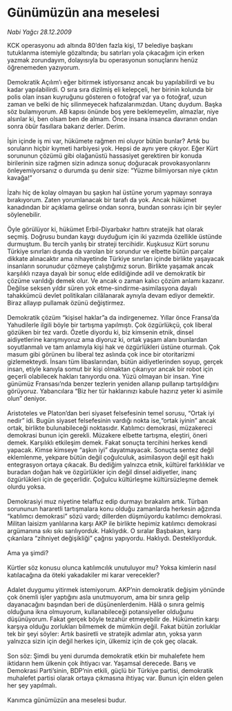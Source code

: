 # Günümüzün ana meselesi

*Nabi Yağcı 28.12.2009*

<div class="taraf_structure_2col_1zq">
<div class="margen_n">



 <p>KCK operasyonu adı altında 80’den fazla kişi, 17 belediye başkanı tutuklanma istemiyle gözaltında; bu satırları yola çıkacağım için erken yazmak zorundayım, dolayısıyla bu operasyonun sonuçlarını henüz öğrenemeden yazıyorum. <br/><br/>Demokratik Açılım’ı eğer bitirmek istiyorsanız ancak bu yapılabilirdi ve bu kadar yapılabilirdi. O sıra sıra dizilmiş eli kelepçeli, her birinin kolunda bir polis olan insan kuyruğunu gösteren o fotoğraf var ya o fotoğraf, uzun zaman ve belki de hiç silinmeyecek hafızalarımızdan. Utanç duydum. Başka söz bulamıyorum. AB kapısı önünde boş yere beklemeyelim, almazlar, niye alsınlar ki, ben olsam ben de almam. Önce insana insanca davranın ondan sonra öbür fasıllara bakarız derler. Derim. <br/><br/>İşin içinde iş mi var, hükümete rağmen mi oluyor bütün bunlar? Artık bu soruların hiçbir kıymeti harbiyesi yok. Hepsi de aynı yere çıkıyor. Eğer Kürt sorununun çözümü gibi olağanüstü hassasiyet gerektiren bir konuda birilerinin size rağmen sizin adınıza sonuç doğuracak provokasyonlarını önleyemiyorsanız o durumda şu denir size: “Yüzme bilmiyorsan niye çıktın kavağa!” <br/><br/>İzahı hiç de kolay olmayan bu şaşkın hal üstüne yorum yapmayı sonraya bırakıyorum. Zaten yorumlanacak bir tarafı da yok. Ancak hükümet kanadından bir açıklama gelirse ondan sonra, bundan sonrası için bir şeyler söylenebilir. <br/><br/>Öyle görülüyor ki, hükümet Erbil-Diyarbakır hattını stratejik hat olarak seçmiş. Doğrusu bundan kaygı duyduğum için iki yazımda özellikle üstünde durmuştum. Bu tercih yanlış bir strateji tercihidir. Kuşkusuz Kürt sorunu Türkiye sınırları dışında da varolan bir sorundur ve elbette bütün parçalar dikkate alınacaktır ama nihayetinde Türkiye sınırları içinde birlikte yaşayacak insanların sorunudur çözmeye çalıştığımız sorun. Birlikte yaşamak ancak karşılıklı rızaya dayalı bir sonuç elde edildiğinde adil ve demokratik bir çözüme varıldığı demek olur. Ve ancak o zaman kalıcı çözüm anlamı kazanır. Değilse seksen yıldır süren yok etme-sindirme-asimilasyona dayalı tahakkümcü devlet politikaları cilâlanarak aynıyla devam ediyor demektir. Biraz allayıp pullamak özünü değiştirmez. <br/><br/>Demokratik çözüm “kişisel haklar”a da indirgenemez. Yıllar önce Fransa’da Yahudilerle ilgili böyle bir tartışma yapılmıştı. Çok özgürlükçü, çok liberal gözüken bir tez vardı. Özetle diyordu ki, biz kimsenin etnik, dinsel aidiyetlerine karışmıyoruz ama diyoruz ki, ortak yaşam alanı bunlardan soyutlanmalı ve tam anlamıyla kişi hak ve özgürlükleri üstüne oturmalı. Çok masum gibi görünen bu liberal tez aslında çok ince bir otoritarizmi gizlemekteydi. İnsanı tüm libaslarından, bütün aidiyetlerinden soyup, gerçek insan, etiyle kanıyla somut bir kişi olmaktan çıkarıyor ancak bir robot için geçerli olabilecek hakları tanıyordu ona. Yüzü olmayan bir insan. Yine günümüz Fransası’nda benzer tezlerin yeniden allanıp pullanıp tartışıldığını görüyoruz. Yabancılara “Biz her tür haklarınızı kabule hazırız yeter ki asimile olun” deniyor. <br/><br/>Aristoteles ve Platon’dan beri siyaset felsefesinin temel sorusu, “Ortak iyi nedir” idi. Bugün siyaset felsefesinin vardığı nokta ise,“ortak iyinin” ancak ortak, birlikte bulunabileceği noktasıdır. Katılımcı demokrasi, müzakereci demokrasi bunun için gerekli. Müzakere elbette tartışma, eleştiri, öneri demek. Karşılıklı etkileşim demek. Fakat sonuçta tercihini herkes kendi yapacak. Kimse kimseye “aşkın iyi” dayatmayacak. Sonuçta sentez değil eklemlenme, yekpare bütün değil çoğulculuk, asimilasyon değil eşit haklı entegrasyon ortaya çıkacak. Bu dediğim yalnızca etnik, kültürel farklılıklar ve buradan doğan hak ve özgürlükler için değil dinsel aidiyetler, inanç özgürlükleri için de geçerlidir. Çoğulcu kültürleşme kültürsüzleşme demek olurdu yoksa. <br/><br/>Demokrasiyi muz niyetine telaffuz edip durmayı bırakalım artık. Türban sorununun hararetli tartışmalara konu olduğu zamanlarda herkesin ağzında “katılımcı demokrasi” sözü vardı; dillerden düşmüyordu katılımcı demokrasi. Militan laisizm yanlılarına karşı AKP ile birlikte hepimiz katılımcı demokrasi argümanına sıkı sıkı sarılıyorduk. Haklıydık. O sıralar Başbakan, karşı çıkanlara “zihniyet değişikliği” çağrısı yapıyordu. Haklıydı. Destekliyorduk. <br/><br/>Ama ya şimdi? <br/><br/>Kürtler söz konusu olunca katılımcılık unutuluyor mu? Yoksa kimlerin nasıl katılacağına da öteki yakadakiler mi karar verecekler? <br/><br/>Adalet duygumu yitirmek istemiyorum. AKP’nin demokratik değişim yönünde çok önemli işler yaptığını asla unutmuyorum, ama bir sınıra gelip dayanacağını başından beri de düşünenlerdenim. Hâlâ o sınıra gelmiş olduğuna ikna olmuyorum, kullanabileceği potansiyeller olduğunu düşünüyorum. Fakat gerçek böyle tezahür etmeyebilir de. Hükümetin karşı karşıya olduğu zorlukları bilmemek de mümkün değil. Fakat bütün zorluklar tek bir şeyi söyler: Artık basiretli ve stratejik adımlar atın, yoksa yarın yalnızca sizin için değil herkes için, ülkemiz için de çok geç olacak. <br/><br/>Son söz: Şimdi bu yeni durumda demokratik etkin bir muhalefete hem iktidarın hem ülkenin çok ihtiyacı var. Yaşamsal derecede. Barış ve Demokrasi Parti’sinin, BDP’nin etkili, güçlü bir Türkiye partisi, demokratik muhalefet partisi olarak ortaya çıkmasına ihtiyaç var. Bunun için elden gelen her şey yapılmalı. <br/><br/>Kanımca günümüzün ana meselesi budur.</p>
<br/>
<br/>
<br/>



<br/>


<div id="taraf_not">
</div>

</div>


</div>
